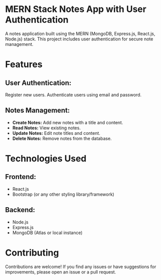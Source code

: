 # **MERN Stack Notes App with User Authentication**
A notes application built using the MERN (MongoDB, Express.js, React.js, Node.js) stack. This project includes user authentication for secure note management.

# **Features**
## **User Authentication:**

Register new users.
Authenticate users using email and password.

## **Notes Management:**

- **Create Notes:** Add new notes with a title and content.
- **Read Notes:** View existing notes.
- **Update Notes:** Edit note titles and content.
- **Delete Notes:** Remove notes from the database.

# **Technologies Used**
## **Frontend:**

- React.js
- Bootstrap (or any other styling library/framework)
## **Backend:**

- Node.js
- Express.js
- MongoDB (Atlas or local instance)

# **Contributing**
Contributions are welcome! If you find any issues or have suggestions for improvements, please open an issue or a pull request.
